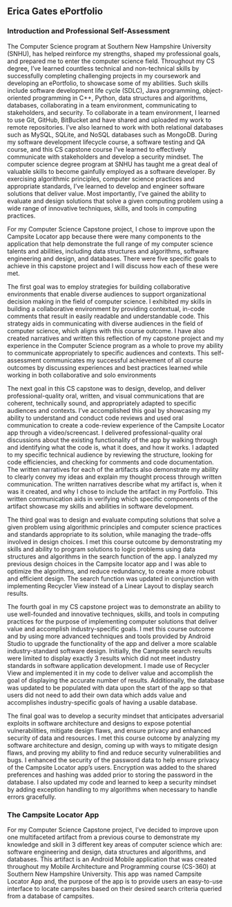 ## Erica Gates ePortfolio

### Introduction and Professional Self-Assessment

The Computer Science program at Southern New Hampshire University (SNHU), has helped reinforce my strengths, shaped my professional goals, and prepared me to enter the computer science field. Throughout my CS degree, I’ve learned countless technical and non-technical skills by successfully completing challenging projects in my coursework and developing an ePortfolio, to showcase some of my abilities. Such skills include software development life cycle (SDLC), Java programming, object-oriented programming in C++, Python, data structures and algorithms, databases, collaborating in a team environment, communicating to stakeholders, and security. To collaborate in a team environment, I learned to use Git, GitHub, BitBucket and have shared and uploaded my work to remote repositories. I’ve also learned to work with both relational databases such as MySQL, SQLite, and NoSQL databases such as MongoDB. During my software development lifecycle course, a software testing and QA course, and this CS capstone course I’ve learned to effectively communicate with stakeholders and develop a security mindset. The computer science degree program at SNHU has taught me a great deal of valuable skills to become gainfully employed as a software developer. By exercising algorithmic principles, computer science practices and appropriate standards, I’ve learned to develop and engineer software solutions that deliver value. Most importantly, I’ve gained the ability to evaluate and design solutions that solve a given computing problem using a wide range of innovative techniques, skills, and tools in computing practices.  

For my Computer Science Capstone project, I chose to improve upon the Campsite Locator app because there were many components to the application that help demonstrate the full range of my computer science talents and abilities, including data structures and algorithms, software engineering and design, and databases. There were five specific goals to achieve in this capstone project and I will discuss how each of these were met.
  
The first goal was to employ strategies for building collaborative environments that enable diverse audiences to support organizational decision making in the field of computer science. I exhibited my skills in building a collaborative environment by providing contextual, in-code comments that result in easily readable and understandable code. This strategy aids in communicating with diverse audiences in the field of computer science, which aligns with this course outcome. I have also created narratives and written this reflection of my capstone project and my experience in the Computer Science program as a whole to prove my ability to communicate appropriately to specific audiences and contexts. This self-assessment communicates my successful achievement of all course outcomes by discussing experiences and best practices learned while working in both collaborative and solo environments 
  
The next goal in this CS capstone was to design, develop, and deliver professional-quality oral, written, and visual communications that are coherent, technically sound, and appropriately adapted to specific audiences and contexts. I’ve accomplished this goal by showcasing my ability to understand and conduct code reviews and used oral communication to create a code-review experience of the Campsite Locator app through a video/screencast. I delivered professional-quality oral discussions about the existing functionality of the app by walking through and identifying what the code is, what it does, and how it works. I adapted to my specific technical audience by reviewing the structure, looking for code efficiencies, and checking for comments and code documentation. The written narratives for each of the artifacts also demonstrate my ability to clearly convey my ideas and explain my thought process through written communication. The written narratives describe what my artifact is, when it was it created, and why I chose to include the artifact in my Portfolio. This written communication aids in verifying which specific components of the artifact showcase my skills and abilities in software development.
  
The third goal was to design and evaluate computing solutions that solve a given problem using algorithmic principles and computer science practices and standards appropriate to its solution, while managing the trade-offs involved in design choices. I met this course outcome by demonstrating my skills and ability to program solutions to logic problems using data structures and algorithms in the search function of the app. I analyzed my previous design choices in the Campsite locator app and I was able to optimize the algorithms, and reduce redundancy, to create a more robust and efficient design. The search function was updated in conjunction with implementing Recycler View instead of a Linear Layout to display search results. 
 
The fourth goal in my CS capstone project was to demonstrate an ability to use well-founded and innovative techniques, skills, and tools in computing practices for the purpose of implementing computer solutions that deliver value and accomplish industry-specific goals. I met this course outcome and by using more advanced techniques and tools provided by Android Studio to upgrade the functionality of the app and deliver a more scalable industry-standard software design. Initially, the Campsite search results were limited to display exactly 3 results which did not meet industry standards in software application development. I made use of Recycler View and implemented it in my code to deliver value and accomplish the goal of displaying the accurate number of results. Additionally, the database was updated to be populated with data upon the start of the app so that users did not need to add their own data which adds value and accomplishes industry-specific goals of having a usable database.
	
The final goal was to develop a security mindset that anticipates adversarial exploits in software architecture and designs to expose potential vulnerabilities, mitigate design flaws, and ensure privacy and enhanced security of data and resources. I met this course outcome by analyzing my software architecture and design, coming up with ways to mitigate design flaws, and proving my ability to find and reduce security vulnerabilities and bugs. I enhanced the security of the password data to help ensure privacy of the Campsite Locator app’s users. Encryption was added to the shared preferences and hashing was added prior to storing the password in the database. I also updated my code and learned to keep a security mindset by adding exception handling to my algorithms when necessary to handle errors gracefully.




### The Campsite Locator App

For my Computer Science Capstone project, I’ve decided to improve upon one multifaceted artifact from a previous course to demonstrate my knowledge and skill in 3 different key areas of computer science which are: software engineering and design, data structures and algorithms, and databases. This artifact is an Android Mobile application that was created throughout my Mobile Architecture and Programming course (CS-360) at Southern New Hampshire University. This app was named Campsite Locator App and, the purpose of the app is to provide users an easy-to-use interface to locate campsites based on their desired search criteria queried from a database of campsites.




